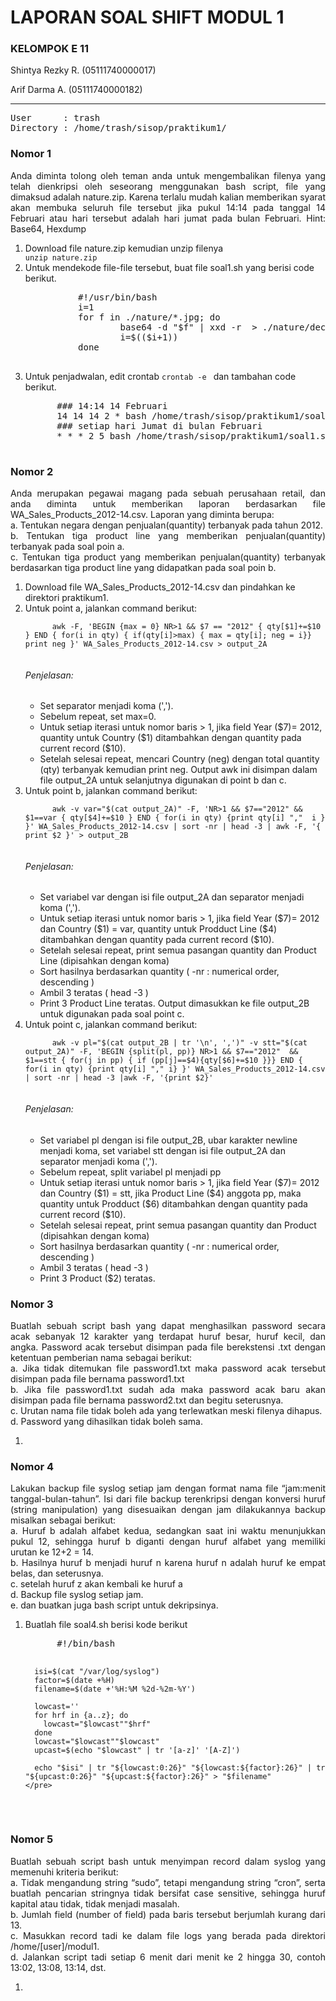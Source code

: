 <h1>LAPORAN SOAL SHIFT MODUL 1</h1>
<div>
  <h3>KELOMPOK E 11</h3>
  <p>Shintya Rezky R. (05111740000017)</p>
  <p> Arif Darma A.   (05111740000182)</p>
</div>

<hr>
<pre>
User      : trash
Directory : /home/trash/sisop/praktikum1/
</pre>

<h3>Nomor 1</h3>
<p align="justify">
Anda diminta tolong oleh teman anda untuk mengembalikan filenya yang telah
dienkripsi oleh seseorang menggunakan bash script, file yang dimaksud adalah
nature.zip. Karena terlalu mudah kalian memberikan syarat akan membuka seluruh
file tersebut jika pukul 14:14 pada tanggal 14 Februari atau hari tersebut adalah hari
jumat pada bulan Februari.
Hint: Base64, Hexdump
</p>
<ol>
  <li>
    Download file nature.zip kemudian unzip filenya<br>
      <div>
        <code>unzip nature.zip</code>
      </div>
  </li>
  <li>
    Untuk mendekode file-file tersebut, buat file soal1.sh yang berisi code berikut.</br>
      <pre>
          #!/usr/bin/bash
          i=1
          for f in ./nature/*.jpg; do
                  base64 -d "$f" | xxd -r  > ./nature/decryp/$i.jpg
                  i=$(($i+1))
          done
      </pre>
  </li>
  <li>
    Untuk penjadwalan, edit crontab <code>crontab -e </code> dan tambahan code berikut.
    <pre>
      ### 14:14 14 Februari
      14 14 14 2 * bash /home/trash/sisop/praktikum1/soal1.sh
      ### setiap hari Jumat di bulan Februari
      * * * 2 5 bash /home/trash/sisop/praktikum1/soal1.sh
    </pre>
  </li>
</ol>

<h3>Nomor 2</h3>
<p align="justify">
Anda merupakan pegawai magang pada sebuah perusahaan retail, dan anda diminta
untuk memberikan laporan berdasarkan file WA_Sales_Products_2012-14.csv.
Laporan yang diminta berupa:
<br>
a. Tentukan negara dengan penjualan(quantity) terbanyak pada tahun
2012.
<br>
b. Tentukan tiga product line yang memberikan penjualan(quantity)
terbanyak pada soal poin a.
<br>
c. Tentukan tiga product yang memberikan penjualan(quantity)
terbanyak berdasarkan tiga product line yang didapatkan pada soal
poin b.  
<br>
</p>
<ol>
  <li>
    Download file WA_Sales_Products_2012-14.csv dan pindahkan ke direktori praktikum1.
  </li>
  <li>
    Untuk point a, jalankan command berikut:<br>
    <code>
      awk -F, 'BEGIN {max = 0} NR>1 && $7 == "2012" { qty[$1]+=$10 } END { for(i in qty) { if(qty[i]>max) { max = qty[i]; neg = i}} print neg }' WA_Sales_Products_2012-14.csv > output_2A
    </code>
    <h6>Penjelasan:</h6>
    <ul>
      <li>Set separator menjadi koma (',').</li>
      <li>Sebelum repeat, set max=0.</li>
      <li>Untuk setiap iterasi untuk nomor baris > 1, jika field Year ($7)= 2012, quantity untuk Country ($1) ditambahkan dengan quantity pada current record ($10).</li>
      <li>Setelah selesai repeat, mencari Country (neg) dengan total quantity (qty) terbanyak kemudian print neg. Output awk ini disimpan dalam file output_2A untuk selanjutnya digunakan di point b dan c.</li>
    </ul>
  </li>
  <li>
    Untuk point b, jalankan command berikut:<br>
    <code>
      awk -v var="$(cat output_2A)" -F, 'NR>1 && $7=="2012" && $1==var { qty[$4]+=$10 } END { for(i in qty) {print qty[i] ","  i } }' WA_Sales_Products_2012-14.csv | sort -nr | head -3 | awk -F, '{ print $2 }' > output_2B
    </code>
    <h6>Penjelasan:</h6>
    <ul>
      <li>Set variabel var dengan isi file output_2A dan separator menjadi koma (',').</li>
      <li>Untuk setiap iterasi untuk nomor baris > 1, jika field Year ($7)= 2012 dan Country ($1) = var, quantity untuk Prodduct Line ($4) ditambahkan dengan quantity pada current record ($10).</li>
      <li>Setelah selesai repeat, print semua pasangan quantity dan Product Line (dipisahkan dengan koma)</li>
      <li>Sort hasilnya berdasarkan quantity ( -nr : numerical order, descending )</li>
      <li>Ambil 3 teratas ( head -3 )</li>
      <li>Print 3 Product Line teratas. Output dimasukkan ke file output_2B untuk digunakan pada soal point c.</li>
    </ul>
  </li>
  <li>
    Untuk point c, jalankan command berikut:<br>
    <code>
      awk -v pl="$(cat output_2B | tr '\n', ',')" -v stt="$(cat output_2A)" -F, 'BEGIN {split(pl, pp)} NR>1 && $7=="2012"  && $1==stt { for(j in pp) { if (pp[j]==$4){qty[$6]+=$10 }}} END { for(i in qty) {print qty[i] "," i} }' WA_Sales_Products_2012-14.csv | sort -nr | head -3 |awk -F, '{print $2}'
    </code>
    <h6>Penjelasan:</h6>
    <ul>
      <li>Set variabel pl dengan isi file output_2B, ubar karakter newline menjadi koma, set variabel stt dengan isi file output_2A dan separator menjadi koma (',').</li>
      <li>Sebelum repeat, split variabel pl menjadi pp</li>
      <li>Untuk setiap iterasi untuk nomor baris > 1, jika field Year ($7)= 2012 dan Country ($1) = stt, jika Product Line ($4) anggota pp, maka quantity untuk Prodduct ($6) ditambahkan dengan quantity pada current record ($10).</li>
      <li>Setelah selesai repeat, print semua pasangan quantity dan Product (dipisahkan dengan koma)</li>
      <li>Sort hasilnya berdasarkan quantity ( -nr : numerical order, descending )</li>
      <li>Ambil 3 teratas ( head -3 )</li>
      <li>Print 3 Product ($2) teratas.</li>
    </ul>
  </li>
</ol>


<h3>Nomor 3</h3>
<p align="justify">
  Buatlah sebuah script bash yang dapat menghasilkan password secara acak
sebanyak 12 karakter yang terdapat huruf besar, huruf kecil, dan angka. Password
acak tersebut disimpan pada file berekstensi .txt dengan ketentuan pemberian nama
sebagai berikut:
<br>
  a. Jika tidak ditemukan file password1.txt maka password acak tersebut disimpan pada file bernama password1.txt
  <br>
  b. Jika file password1.txt sudah ada maka password acak baru akan disimpan pada file bernama password2.txt dan begitu seterusnya.
  <br>
  c. Urutan nama file tidak boleh ada yang terlewatkan meski filenya dihapus.
  <br>
  d. Password yang dihasilkan tidak boleh sama.
</p>
<ol>
  <li>
  </li>
</ol>


<h3>Nomor 4</h3>
<p align="justify">
  Lakukan backup file syslog setiap jam dengan format nama file “jam:menit tanggal-bulan-tahun”. Isi dari file backup terenkripsi dengan konversi huruf (string manipulation) yang disesuaikan dengan jam dilakukannya backup misalkan sebagai berikut:

  <br>
  a. Huruf b adalah alfabet kedua, sedangkan saat ini waktu menunjukkan pukul 12, sehingga huruf b diganti dengan huruf alfabet yang memiliki urutan ke 12+2 = 14.
  <br>
  b. Hasilnya huruf b menjadi huruf n karena huruf n adalah huruf ke empat belas, dan seterusnya.
  <br>
  c. setelah huruf z akan kembali ke huruf a
  <br>
  d. Backup file syslog setiap jam.
  <br>
  e. dan buatkan juga bash script untuk dekripsinya.
<br>
</p>
<ol>
  <li>
    Buatlah file soal4.sh berisi kode berikut</br>
    <pre>
      #!/bin/bash

      isi=$(cat "/var/log/syslog")
      factor=$(date +%H)
      filename=$(date +'%H:%M %2d-%2m-%Y')

      lowcast=''
      for hrf in {a..z}; do
        lowcast="$lowcast""$hrf"
      done
      lowcast="$lowcast""$lowcast"
      upcast=$(echo "$lowcast" | tr '[a-z]' '[A-Z]') 

      echo "$isi" | tr "${lowcast:0:26}" "${lowcast:${factor}:26}" | tr "${upcast:0:26}" "${upcast:${factor}:26}" > "$filename"
    </pre>
  </li>
</ol>


<h3>Nomor 5</h3>
<p align="justify">
  Buatlah sebuah script bash untuk menyimpan record dalam syslog yang memenuhi kriteria berikut:
  <br>
  a. Tidak mengandung string “sudo”, tetapi mengandung string “cron”, serta buatlah pencarian stringnya tidak bersifat case sensitive, sehingga huruf kapital atau tidak, tidak menjadi masalah.
  <br>
  b. Jumlah field (number of field) pada baris tersebut berjumlah kurang dari 13.
  <br>
  c. Masukkan record tadi ke dalam file logs yang berada pada direktori /home/[user]/modul1.
  <br>
  d. Jalankan script tadi setiap 6 menit dari menit ke 2 hingga 30, contoh 13:02, 13:08, 13:14, dst.
  <br>
</p>
<ol>
  <li>
  </li>
</ol>
